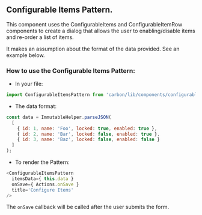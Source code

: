 ## Configurable Items Pattern.

This component uses the ConfigurableItems and ConfigurableItemRow components to create a dialog
that allows the user to enabling/disable items and re-order a list of items.

It makes an assumption about the format of the data provided. See an example below.

### How to use the Configurable Items Pattern:

* In your file:

```javascript
import ConfigurableItemsPattern from 'carbon/lib/components/configurable-items-pattern';
```

* The data format:

```javascript
const data = ImmutableHelper.parseJSON(
  [
    { id: 1, name: 'Foo', locked: true, enabled: true },
    { id: 2, name: 'Bar', locked: false, enabled: true },
    { id: 3, name: 'Baz', locked: false, enabled: false }
  ]
);
```

* To render the Pattern:

```javascript
<ConfigurableItemsPattern
  itemsData={ this.data }
  onSave={ Actions.onSave }
  title='Configure Items'
/>
```

The `onSave` callback will be called after the user submits the form.
